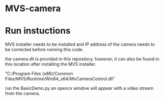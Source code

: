 # MVS-camera



# Run instuctions
MVS installer needs to be installed and IP address of the camera needs to be corrected before running this code.  


the camera dll is provided in this repository. however, it can also be found in this location after installing the MVS installer.

"C:/Program Files (x86)/Common Files/MVS/Runtime/Win64_x64/MvCameraControl.dll"


run the BasicDemo.py
an opencv window will appear with a video stream from the camera. 
